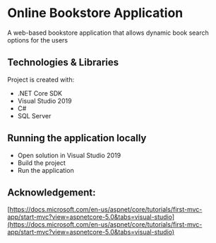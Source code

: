 # Online Bookstore Application 
 A web-based bookstore application that allows dynamic book search options for the users  

## Technologies & Libraries 
Project is created with:
* .NET Core SDK
* Visual Studio 2019
* C#
* SQL Server

## Running the application locally
* Open solution in Visual Studio 2019
* Build the project  
* Run the application

## Acknowledgement: 
[https://docs.microsoft.com/en-us/aspnet/core/tutorials/first-mvc-app/start-mvc?view=aspnetcore-5.0&tabs=visual-studio](https://docs.microsoft.com/en-us/aspnet/core/tutorials/first-mvc-app/start-mvc?view=aspnetcore-5.0&tabs=visual-studio)

